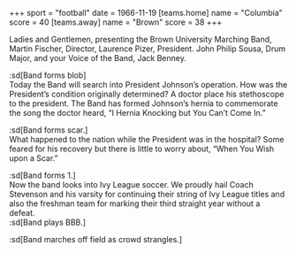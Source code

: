 +++
sport = "football"
date = 1966-11-19
[teams.home]
name = "Columbia"
score = 40
[teams.away]
name = "Brown"
score = 38
+++

Ladies and Gentlemen, presenting the Brown University Marching Band, Martin Fischer, Director, Laurence Pizer, President. John Philip Sousa, Drum Major, and your Voice of the Band, Jack Benney.

:sd[Band forms blob]\
Today the Band will search into President Johnson’s operation. How was the President’s condition originally determined? A doctor place his stethoscope to the president. The Band has formed Johnson’s hernia to commemorate the song the doctor heard, “I Hernia Knocking but You Can’t Come In.”

:sd[Band forms scar.]\
What happened to the nation while the President was in the hospital? Some feared for his recovery but there is little to worry about, “When You Wish upon a Scar.”

:sd[Band forms 1.]\
Now the band looks into Ivy League soccer. We proudly hail Coach Stevenson and his varsity for continuing their string of Ivy League titles and also the freshman team for marking their third straight year without a defeat.\
:sd[Band plays BBB.]

:sd[Band marches off field as crowd strangles.]
